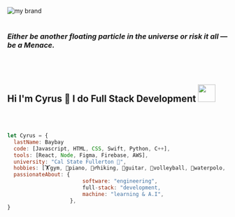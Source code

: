 ![my brand](https://i.imgur.com/lqX5J82.gif)
<br>
<br>
<h3 style="font-weight:bold"><em>Either be another floating particle in the universe or risk it all — be a Menace.</em>
</h3><br>
<br>



<h2 style="font-weight:bold"> Hi I'm Cyrus 👋 I do Full Stack Development <img src="https://media3.giphy.com/media/vzY5lE13aErsxmmeQx/giphy.gif?cid=790b761143788319a5b7b8418859a5de656da442dffc05df&rid=giphy.gif&ct=s" width="40" height="40"></h2>
<br>
<br>

```javascript
let Cyrus = {
  lastName: Baybay
  code: [Javascript, HTML, CSS, Swift, Python, C++],
  tools: [React, Node, Figma, Firebase, AWS],
  university: "Cal State Fullerton 🐘",
  hobbies: [🏋️gym, 🎹piano, 🚶‍♂️hiking, 🎸guitar, 🏐volleyball, 🤽waterpolo, 🎱pool, 🎮video_games],
  passionateAbout: {
                        software: "engineering",
                        full-stack: "development,
                        machine: "learning & A.I",
                    },
}
```
<br>

